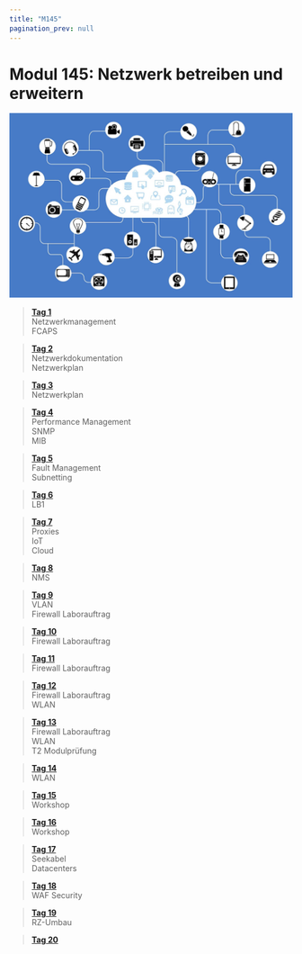 ```yaml
---
title: "M145"
pagination_prev: null
---
```


# Modul 145: Netzwerk betreiben und erweitern

![logo_module](/data/m145/logo.jpg)

> [**Tag 1**](./tag-0001.md)  
> Netzwerkmanagement  
> FCAPS

> [**Tag 2**](./tag-0002.md)  
> Netzwerkdokumentation  
> Netzwerkplan

> [**Tag 3**](./tag-0003.md)  
> Netzwerkplan

> [**Tag 4**](./tag-0004.md)  
> Performance Management  
> SNMP  
> MIB

> [**Tag 5**](./tag-0005.md)  
> Fault Management  
> Subnetting

> [**Tag 6**](./tag-0006.md)  
> LB1

> [**Tag 7**](./tag-0007.md)  
> Proxies  
> IoT  
> Cloud

> [**Tag 8**](./tag-0008.md)  
> NMS

> [**Tag 9**](./tag-0009.md)  
> VLAN  
> Firewall Laborauftrag

> [**Tag 10**](./tag-0010.md)  
> Firewall Laborauftrag

> [**Tag 11**](./tag-0011.md)  
> Firewall Laborauftrag

> [**Tag 12**](./tag-0012.md)  
> Firewall Laborauftrag  
> WLAN

> [**Tag 13**](./tag-0013.md)  
> Firewall Laborauftrag  
> WLAN  
> T2 Modulprüfung

> [**Tag 14**](./tag-0014.md)  
> WLAN

> [**Tag 15**](./tag-0015.md)  
> Workshop

> [**Tag 16**](./tag-0016.md)  
> Workshop

> [**Tag 17**](./tag-0017.md)  
> Seekabel  
> Datacenters

> [**Tag 18**](./tag-0018.md)  
> WAF Security

> [**Tag 19**](./tag-0019.md)  
> RZ-Umbau

> [**Tag 20**](./tag-0020.md)
